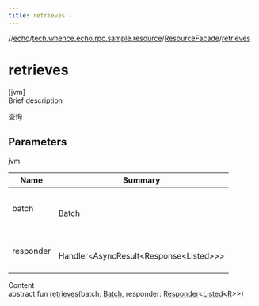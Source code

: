 ```yaml
---
title: retrieves -
---
```

//[echo](../../index.md)/[tech.whence.echo.rpc.sample.resource](../index.md)/[ResourceFacade](index.md)/[retrieves](retrieves.md)



# retrieves  
[jvm]  
Brief description  


查询



## Parameters  
  
jvm  
  
|  Name|  Summary| 
|---|---|
| batch| <br><br>Batch<br><br>
| responder| <br><br>Handler<AsyncResult<Response<Listed<R>>>><br><br>
  
  
Content  
abstract fun [retrieves](retrieves.md)(batch: [Batch](../../tech.whence.echo.rpc.request/-batch/index.md), responder: [Responder](../../tech.whence.echo.rpc/index.md#tech.whence.echo.rpc/Responder///PointingToDeclaration/)<[Listed](../../tech.whence.echo.rpc.payload/-listed/index.md)<[R](index.md)>>)  



